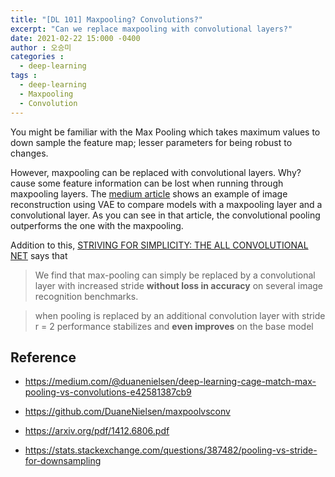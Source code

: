 ```yaml
---
title: "[DL 101] Maxpooling? Convolutions?"
excerpt: "Can we replace maxpooling with convolutional layers?"
date: 2021-02-22 15:000 -0400
author : 오승미
categories :
  - deep-learning
tags :
  - deep-learning
  - Maxpooling
  - Convolution
---
```




You might be familiar with the Max Pooling which takes maximum values to down sample the feature map; lesser parameters for being robust to changes.

However, maxpooling can be replaced with convolutional layers. Why? cause some feature information can be lost when running through maxpooling layers. The [medium article](https://medium.com/@duanenielsen/deep-learning-cage-match-max-pooling-vs-convolutions-e42581387cb9) shows an example of image reconstruction using VAE to compare models with a maxpooling layer and a convolutional layer. As you can see in that article, the convolutional pooling outperforms the one with the maxpooling.



Addition to this, [STRIVING FOR SIMPLICITY: THE ALL CONVOLUTIONAL NET](https://arxiv.org/pdf/1412.6806.pdf ) says that

> We find that max-pooling can simply be replaced by a convolutional layer with increased stride **without loss in accuracy** on several image recognition benchmarks.

> when pooling is replaced by an additional convolution layer with stride r = 2 performance stabilizes and **even improves** on the base model



## Reference

- https://medium.com/@duanenielsen/deep-learning-cage-match-max-pooling-vs-convolutions-e42581387cb9

- https://github.com/DuaneNielsen/maxpoolvsconv

- https://arxiv.org/pdf/1412.6806.pdf
- https://stats.stackexchange.com/questions/387482/pooling-vs-stride-for-downsampling
